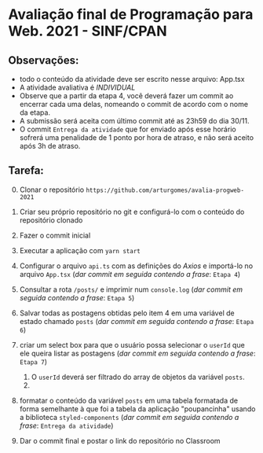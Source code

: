 # Avaliação final de Programação para Web. 2021 - SINF/CPAN

## Observações:
- todo o conteúdo da atividade deve ser escrito nesse arquivo: App.tsx
- A atividade avaliativa é *INDIVIDUAL* 
- Observe que a partir da etapa 4, você deverá fazer um commit ao encerrar cada uma delas, nomeando o commit de acordo com o nome da etapa.
- A submissão será aceita com último commit até as 23h59 do dia 30/11. 
- O commit `Entrega da atividade` que for enviado após esse horário sofrerá uma penalidade de 1 ponto por hora de atraso, e não será aceito após 3h de atraso.


## Tarefa:
0. Clonar o repositório ```https://github.com/arturgomes/avalia-progweb-2021```

1. Criar seu próprio repositório no git e configurá-lo com o conteúdo do repositório clonado
2. Fazer o commit inicial
3. Executar a aplicação com `yarn start` 
4. Configurar o arquivo `api.ts` com as definições do _Axios_ e importá-lo no arquivo `App.tsx` (_dar commit em seguida contendo a frase_: `Etapa 4`)
5. Consultar a rota `/posts/` e imprimir num `console.log` (_dar commit em seguida contendo a frase_: `Etapa 5`)
6. Salvar todas as postagens obtidas pelo item 4 em uma variável de estado chamado `posts` (_dar commit em seguida contendo a frase_: `Etapa 6`)
7. criar um select box para que o usuário possa selecionar o `userId` que ele queira listar as postagens  (_dar commit em seguida contendo a frase_: `Etapa 7`)
   1. O `userId` deverá ser filtrado do array de objetos da variável `posts`.
   2. 
8. formatar o conteúdo da variável `posts` em uma tabela formatada de forma semelhante à que foi a tabela da aplicação "poupancinha" usando a biblioteca `styled-components` (_dar commit em seguida contendo a frase_: `Entrega da atividade`)
9.  Dar o commit final e postar o link do repositório no Classroom